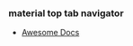 ### material top tab navigator

- [Awesome Docs](https://reactnavigation.org/docs/material-top-tab-navigator)
